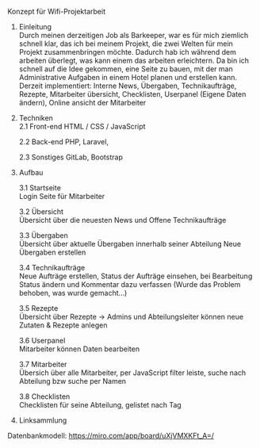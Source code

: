 Konzept für Wifi-Projektarbeit

1.	Einleitung<br>
Durch meinen derzeitigen Job als Barkeeper, war es für mich ziemlich schnell klar, das ich bei 
meinem Projekt, die zwei Welten für mein Projekt zusammenbringen möchte. Dadurch hab ich 
während dem arbeiten überlegt, was kann einem das arbeiten erleichtern. Da bin ich schnell auf 
die Idee gekommen, eine Seite zu bauen, mit der man Administrative Aufgaben in einem Hotel 
planen und erstellen kann. <br>
Derzeit implementiert: Interne News, Übergaben, Technikaufträge, Rezepte,
Mitarbeiter übersicht, Checklisten, Userpanel (Eigene Daten ändern), Online ansicht der Mitarbeiter <br>



2.	Techniken <br>
    2.1	Front-end
        HTML / CSS / JavaScript 

    2.2	Back-end 
        PHP, Laravel, 

    2.3	Sonstiges
        GitLab, Bootstrap



3.	Aufbau

    3.1	Startseite <br>
        Login Seite für Mitarbeiter

    3.2	Übersicht <br>
        Übersicht über die neuesten News und Offene Technikaufträge 
        
    3.3	Übergaben <br>
        Übersicht über aktuelle Übergaben innerhalb seiner Abteilung
        Neue Übergaben erstellen 

    3.4	Technikaufträge <br>
        Neue Aufträge erstellen, Status der Aufträge einsehen, bei Bearbeitung Status ändern und Kommentar dazu verfassen (Wurde das Problem behoben, was wurde gemacht…)

    3.5	Rezepte <br>
        Übersicht über Rezepte -> Admins und Abteilungsleiter können neue Zutaten & Rezepte anlegen

    3.6	Userpanel <br>
        Mitarbeiter können Daten bearbeiten

    3.7	Mitarbeiter <br>
        Übersich über alle Mitarbeiter, per JavaScript filter leiste, suche nach Abteilung bzw suche per Namen
        
    3.8	Checklisten <br>
        Checklisten für seine Abteilung, gelistet nach Tag <br>




4.	Linksammlung

Datenbankmodell: https://miro.com/app/board/uXjVMXKFt_A=/

